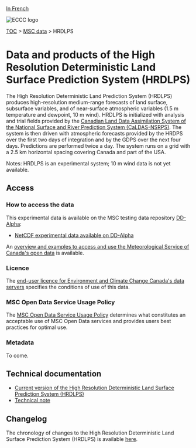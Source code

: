 [In French](readme_wcps_fr.md)

![ECCC logo](../../img_eccc-logo.png)

[TOC](../../readme_en.md) > [MSC data](../readme_en.md) > HRDLPS

# Data and products of the High Resolution Deterministic Land Surface Prediction System (HRDLPS)

The High Resolution Deterministic Land Prediction System (HRDLPS) produces high-resolution medium-range forecasts of land surface, subsurface variables, and of near-surface atmospheric variables (1.5 m temperature and dewpoint, 10 m wind). HRDLPS is initialized with analysis and trial fields provided by the [Canadian Land Data Assimilation System of the National Surface and River Prediction System (CaLDAS-NSRPS)](../msc-data/nwp_caldas-nsrps/readme_caldas-nsrps_en.md). The system is then driven with atmospheric forecasts provided by the HRDPS over the first two days of integration and by the GDPS over the next four days. Predictions are performed twice a day. The system runs on a grid with a 2.5 km horizontal spacing covering Canada and part of the USA.

Notes: HRDLPS is an experimental system; 10 m wind data is not yet available.

## Access

### How to access the data 

This experimental data is available on the MSC testing data repository [DD-Alpha](../../msc-datamart/readme_en.md):

* [NetCDF experimental data available on DD-Alpha](readme_hrdlps-datamart_en.md) 

An [overview and examples to access and use the Meteorological Service of Canada's open data](../../usage/readme_en.md) is available.

### Licence

The [end-user licence for Environment and Climate Change Canada's data servers](../../licence/readme_en.md) specifies the conditions of use of this data.

### MSC Open Data Service Usage Policy

The [MSC Open Data Service Usage Policy](../../usage-policy/readme_en.md) determines what constitutes an acceptable use of MSC Open Data services and provides users best practices for optimal use.

### Metadata

To come.

## Technical documentation

* [Current version of the High Resolution Deterministic Land Surface Prediction System (HRDLPS)](https://collaboration.cmc.ec.gc.ca/cmc/CMOI/product_guide/docs/tech_specifications/tech_specifications_HRDLPS_e.pdf)
* [Technical note](https://collaboration.cmc.ec.gc.ca/cmc/CMOI/product_guide/docs/tech_notes/technote_hrdlps_e.pdf)

## Changelog 

The chronology of changes to the High Resolution Deterministic Land Surface Prediction System (HRDLPS) is available [here](changelog_hrdlps_en.md).

